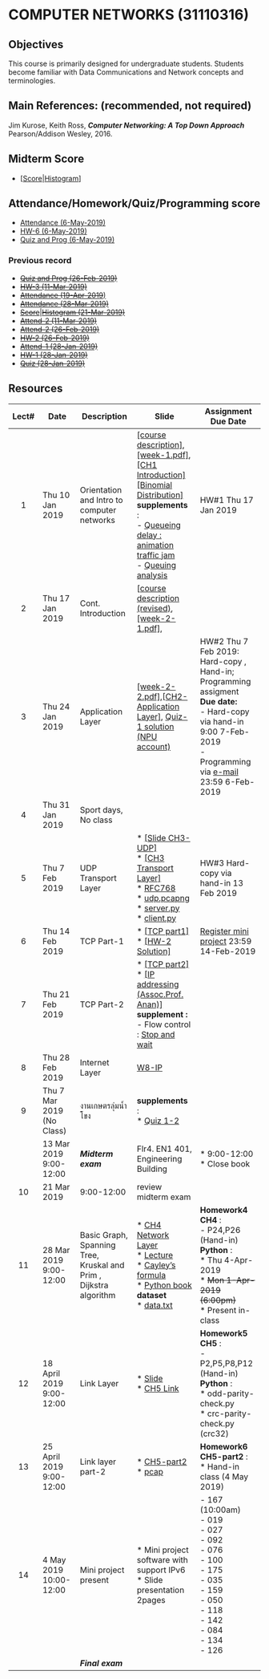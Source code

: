 # COMPUTER NETWORKS (31110316)

## Objectives
 This course is  primarily designed for undergraduate students. Students become familiar with Data Communications and Network concepts and terminologies.

## Main References: (recommended, not required)

Jim Kurose, Keith Ross, ***Computer Networking: A Top Down Approach***  Pearson/Addison Wesley, 2016.
## Midterm Score
* [[Score](https://drive.google.com/file/d/1WvKfqFk5w2vqxsnnoKUm274F2eOsrgGh/view?usp=sharing)|[Histogram](https://drive.google.com/file/d/1ARqon-ig6iou9VjahB7VFTFG5iV3mrms/view?usp=sharing)]

## Attendance/Homework/Quiz/Programming score
* [Attendance (6-May-2019)](https://drive.google.com/open?id=1Eb3prwWufakvFoextp6wkwKPnkCFEJPE)
* [HW-6 (6-May-2019)](https://drive.google.com/file/d/1YSoevRr-p0PSLwJxliMj0hjeNuUPXQ9n/view?usp=sharing)
* [Quiz and Prog (6-May-2019)](https://drive.google.com/file/d/1413ng57hfbwZMYKj6MdDHGDOM7I4Wiaw/view?usp=sharing)

### Previous record
* [<s>Quiz and Prog (26-Feb-2019)</s>](https://drive.google.com/file/d/1rSIzQKv2eO3RYsDJdwveYBnpk2JdeNe3/view?usp=sharing)
* [<s>HW-3 (11-Mar-2019)</s>](https://drive.google.com/file/d/1bELS8BTAgXGfwCrmy-AXG5ly2-arYWub/view?usp=sharing)
* [<s>Attendance (19-Apr-2019</s>)](https://drive.google.com/open?id=1ewxBlzu_YzGjR3FSmhA9U4AjQB3ha6FU)
* [<s>Attendance (28-Mar-2019)</s>](https://drive.google.com/file/d/1--ukamRLMpW8ouOJNWy8PT58bTlOg-EF/view?usp=sharing)
* [<s>Score</s>](https://drive.google.com/file/d/1E2A_McrixvyK7GG-MrQVCZBvN7Srz5KL/view?usp=sharing)|[<s>Histogram (21-Mar-2019)</s>](https://drive.google.com/open?id=1WvE2Z358RMVBr7tFlg4Z7FcGqPukyK4R)
* [<s>Attend-2 (11-Mar-2019)</s>](https://drive.google.com/file/d/1VHL5uWeOa8_3SDXIw1N3yDsB2GfbuI3-/view?usp=sharing)
* [<s>Attend-2 (26-Feb-2019)</s>](https://drive.google.com/file/d/1Rq0RxnpmCfB5dWf5GpE2oNFjMLQfGWBU/view?usp=sharing)
* [<s>HW-2 (26-Feb-2019)</s>](https://drive.google.com/file/d/1hHRgCkDai3rhKXLh6C4Cx2iIchNDUaMp/view?usp=sharing)
* [<s>Attend-1 (28-Jan-2019)</s>](https://drive.google.com/open?id=1s4g2jqVaxdGEWpW-WrN7Gof_nCA9I4kg)
* [<s>HW-1 (28-Jan-2019)</s>](https://drive.google.com/open?id=16qJK3_zNXaRlJNeXwiao7vpdkH5z4p22)
* [<s>Quiz (28-Jan-2019)</s>](https://drive.google.com/open?id=1_ND6w2pP1JczI5qsRIj1U-w6J1KFuFIo)

## Resources 

| Lect# | Date | Description  |Slide| Assignment Due Date |
|:-----:|------|-------------|----|---------------------|
|  1 |Thu 10 Jan 2019| Orientation and Intro to computer networks| [[course description]](https://drive.google.com/open?id=1b4xUxLcNIRcNJVhsneF34xMjuDu4fgQ4), [[week-1.pdf]](https://drive.google.com/open?id=1xMhiEERIa1mZbZFEC62IO4_QRAaXblpp), [[CH1 Introduction]](https://drive.google.com/open?id=1biVHO2Df_sKDbTi-6UeUyvXy7ccxVDLM) [[Binomial Distribution]](https://drive.google.com/open?id=195B0Vb2iqSOi36s7G0rpFwtk9He_BuO6)<br> **supplements** :<br> - [Queueing delay : animation traffic jam](http://www.traffic-simulation.de/roadworks.html) <br> - [Queuing analysis](http://www.cs.toronto.edu/~marbach/COURSES/CSC358_S19_1/delay.pdf) | HW\#1 Thu 17 Jan 2019 |
|2   |Thu 17 Jan 2019| Cont. Introduction  |[[course description (revised)](https://drive.google.com/open?id=1grWRaHZ_ZXtcnHJyhtAtv2ffofEAiorc), [[week-2-1.pdf]](https://drive.google.com/open?id=1hV9nLMVci7RROyTCqz2GxLIgg81WU917), | |
|3   |Thu 24 Jan 2019| Application Layer  |[[week-2-2.pdf]](https://drive.google.com/file/d/1vDzpDOj86bIRAy7U-KFuIe7FLd1B1vkB/view?usp=sharing),[[CH2-Application Layer]](https://drive.google.com/open?id=1q4siKqIODb1clwWhln5IWm4Qni8HCZp0), [Quiz-1 solution (NPU account)](https://drive.google.com/open?id=1hsGcM7kLM4-xu2qUOTbT18OgiKA7_jf9) |HW\#2 Thu 7 Feb 2019: Hard-copy , Hand-in; Programming assigment <br> **Due date:** <br> - Hard-copy via hand-in 9:00 7-Feb-2019 <br> - Programming via [e-mail](mailto:songrit@npu.ac.th) 23:59 6-Feb-2019  |
|   4   |Thu 31 Jan 2019      | Sport days, No class  |    | |
|   5   |Thu 7 Feb 2019  |  UDP Transport Layer   |* [[Slide CH3-UDP]](https://drive.google.com/file/d/1nRquo0iv4zcN7S9q0qbupWRw4LnrbC0r/view?usp=sharing)<br>* [[CH3 Transport Layer]](https://drive.google.com/open?id=1YyjEYHvbJp0xXoyygPHtp-aRCkKCFmYF)<br>* [RFC768](http://www.faqs.org/rfcs/rfc768.html)<br>* [udp.pcapng](https://drive.google.com/file/d/16jzhsrK4emv4oh-6ddPrkmHcoN8waexE/view?usp=sharing) <br> * [server.py](https://gist.github.com/songritk/8b0a07008044c49d62527591a14fc23e#file-server-py)<br>* [client.py](https://gist.github.com/songritk/1d283ce0eb67653f92541e9e973b1c17#file-client-py)   | HW#3 Hard-copy via hand-in 13 Feb 2019                    | 
|   6   | Thu 14 Feb 2019| TCP Part-1 | * [[TCP part1]](https://drive.google.com/file/d/1FgpReapIVc5AVQlAt1sIbBnfe0iweFPo/view?usp=sharing) <br>* [[HW-2 Solution]](https://drive.google.com/file/d/1Eh8uUJxqIqyXlH-WvzxsTym5SdAsYcqp/view?usp=sharing)              |[Register mini project](https://goo.gl/forms/F4qt9ppTCgK5d2NL2) 23:59 14-Feb-2019 |
|   7   | Thu 21 Feb 2019 | TCP Part-2  | * [[TCP part2]](https://drive.google.com/file/d/1BKxhdGByD6aLOB1BFxX3r2-xqiFNe65x/view?usp=sharing) <br> * [[IP addressing (Assoc.Prof. Anan)]](https://www.cpe.ku.ac.th/~anan/myhomepage/wp-content/uploads/2018/08/2018-12-IP-address.pdf) <br> **supplement :** <br> - Flow control : [Stop and wait](https://www.youtube.com/watch?v=3xM8ycomsfo&list=PLvFG2xYBrYAQCyz4Wx3NPoYJOFjvU7g2Z&index=12)  ||
|   8   | Thu 28 Feb 2019      |  Internet Layer            |   [W8-IP](https://drive.google.com/file/d/1DxsN-4viAenMZaGKZKfDFg0exEVoAPY5/view?usp=sharing)                  ||
|   9   | Thu 7 Mar 2019 (No Class)    |  งานเกษตรลุ่มน้ำโขง            |**supplements** :<br> * [Quiz 1-2](https://drive.google.com/drive/folders/1-wjyvDTQxxsaPP0c_t_pXtlJWo2e1-EA?usp=sharing)                     ||
|       | 13 Mar 2019   9:00-12:00    | ***Midterm exam*** | Flr4. EN1 401, Engineering Building | * 9:00-12:00 <br>* Close book|
|   10  | 21 Mar 2019     | 9:00-12:00  | review midterm exam  ||
|   11  | 28 Mar 2019   9:00-12:00 | Basic Graph, Spanning Tree, Kruskal and Prim , Dijkstra algorithm  | * [CH4 Network Layer](https://drive.google.com/file/d/104LVTZ3nqx5BEmRQjM9g5TNU51gbid5U/view?usp=sharing) <br> * [Lecture](https://drive.google.com/file/d/1XsM5Ybm-dsrRZ08MMmZJCosY3NRPtxiP/view?usp=sharing) <br> * [Cayley’s formula](https://drive.google.com/file/d/1Mn_gVuOA3herFJxTDU8LpMtu5kdBIXvD/view?usp=sharing)<br> * [Python book](w12/python-structure.pdf)  <br> **dataset** <br> * [data.txt](w12/data.txt)                    |**Homework4 CH4** : <br> - P24,P26 (Hand-in) <br> **Python** :<br> * Thu 4-Apr-2019 <br> * <s>Mon 1-Apr-2019 (6:00pm)</s> <br> * Present in-class |
|   12  |18 April 2019 9:00-12:00|Link Layer| * [Slide](https://drive.google.com/file/d/1PvDtXGps56wR0Vi3BBeznyi-BjMynsZq/view?usp=sharing) <br> * [CH5 Link](https://drive.google.com/file/d/1LiEUuYRFei47iDbkD3jltkzFCuC0CQKk/view?usp=sharing)                    |**Homework5 CH5** : <br> - P2,P5,P8,P12 (Hand-in) <br>**Python** : <br> * odd-parity-check.py <br> * crc-parity-check.py (crc32)|
|   13  |25 April 2019 9:00-12:00|Link layer part-2| * [CH5-part2](https://drive.google.com/file/d/1eQ-PXP-k_AfApJYr0cGUnlWaWmLkJn0j/view?usp=sharing)<br> * [pcap](https://drive.google.com/drive/folders/19Cu2kAI5hl-tYQbPgnh_UE1DApRPZ-tX?usp=sharing)                     | **Homework6 CH5-part2** : <br> * Hand-in class (4 May 2019)|
|   14  |4 May 2019 10:00-12:00| Mini project present|*  Mini project software with support IPv6 <br> * Slide presentation 2pages |- 167 (10:00am) <br>- 019 <br>- 027 <br>- 092 <br>- 076 <br>- 100 <br>- 175 <br>- 035 <br>- 159 <br>- 050 <br>- 118 <br>- 142 <br>- 084 <br>- 134 <br>- 126 <br>  |                   
| |      | ***Final exam***   |                 |    |

